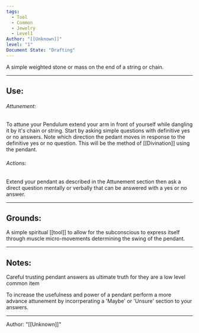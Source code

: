```yaml
---
tags:
  - Tool
  - Common
  - Jewelry
  - Level1
Author: "[[Unknown]]"
level: "1"
Document State: "Drafting"
---
```

A simple weighted stone or mass on the end of a string or chain.
- - -
## Use:
###### Attunement:
To attune your Pendulum extend your arm in front of yourself while dangling it by it's chain or string. 
Start by asking simple questions with definitive yes or no answers. Note which direction the pedant moves in response to the definitive yes or no question. This will be the method of [[Divination]] using the pendant.

###### Actions:
Extend your pendant as described in the Attunement section then ask a direct question mentally or verbally that can be answered with a yes or no answer.
- - -
## Grounds:
A simple spiritual [[tool]] to allow for the subconscious to express itself through muscle micro-movements determining the swing of the pendant.
- - -
## Notes:
Careful trusting pendant answers as ultimate truth for they are a low level common item

To increase the usefulness and power of a pendant perform a more advance attunement by incorrperating a 'Maybe' or 'Unsure' section to your answers.
- - -
Author: "[[Unknown]]"